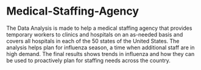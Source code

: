 # Medical-Staffing-Agency
The Data Analysis is made to help a medical staffing agency that provides temporary workers to clinics and hospitals on an as-needed basis 
and covers all hospitals in each of the 50 states of the United States. 
The analysis helps plan for influenza season, a time when additional staff are in high demand. 
The final results shows trends in influenza and how they can be used to proactively plan for staffing needs across the country.
